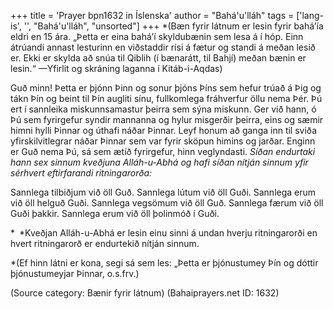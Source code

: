 +++
title = 'Prayer bpn1632 in Íslenska'
author = "Bahá'u'lláh"
tags = ['lang-is', '', "Bahá'u'lláh", "unsorted"]
+++
*(Bæn fyrir látnum er lesin fyrir bahá’ía eldri en 15 ára. „Þetta er eina bahá’í skyldubænin sem lesa á í hóp. Einn átrúandi annast lesturinn en viðstaddir rísi á fætur og standi á meðan lesið er. Ekki er skylda að snúa til Qiblih (í bænarátt, til Bahjí) meðan bænin er lesin.“	—Yfirlit og skráning laganna í Kitáb-i-Aqdas)

Guð minn! Þetta er þjónn Þinn og sonur þjóns Þíns sem hefur trúað á Þig og tákn Þín og beint til Þín augliti sínu, fullkomlega fráhverfur öllu nema Þér. Þú ert í sannleika miskunnsamastur þeirra sem sýna miskunn.
Ger við hann, ó Þú sem fyrirgefur syndir mann­anna og hylur misgerðir þeirra, eins og sæmir himni hylli Þinnar og úthafi náðar Þinnar. Leyf honum að ganga inn til sviða yfirskilvitlegrar náðar Þinnar sem var fyrir sköpun himins og jarðar. Enginn er Guð nema Þú, sá sem ætíð fyrirgefur, hinn veglyndasti.
*Síðan endurtaki hann sex sinnum kveðjuna Alláh-u-Abhá og hafi síðan nítján sinnum yfir sérhvert eftirfarandi ritningarorða:*

Sannlega tilbiðjum við öll Guð.
Sannlega lútum við öll Guði.
Sannlega erum við öll helguð Guði.
Sannlega vegsömum við öll Guð.
Sannlega færum við öll Guði þakkir.
Sannlega erum við öll þolinmóð í Guði.

* *Kveðjan Alláh-u-Abhá er lesin einu sinni á undan hverju ritningarorði en hvert ritningarorð er endur­tekið nítján sinnum.

*(Ef hinn látni er kona, segi sá sem les: „Þetta er þjón­ustu­mey Þín og dóttir þjónustumeyjar Þinnar, o.s.frv.)

(Source category: Bænir fyrir látnum)
(Bahaiprayers.net ID: 1632)
